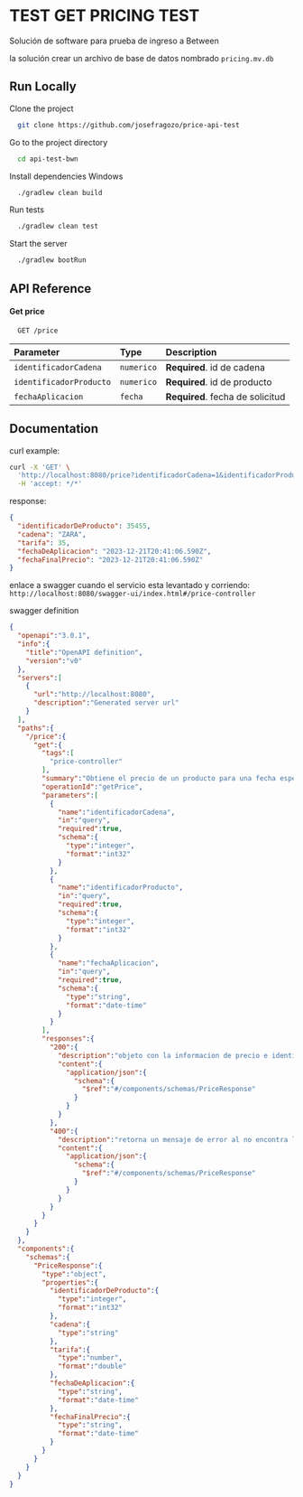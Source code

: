 
# TEST GET PRICING TEST

Solución de software para prueba de ingreso a Between

la solución crear un archivo de base de datos nombrado ```pricing.mv.db```


## Run Locally

Clone the project

```bash
  git clone https://github.com/josefragozo/price-api-test
```

Go to the project directory

```bash
  cd api-test-bwn
```

Install dependencies Windows

```bash
  ./gradlew clean build
```

Run tests

```bash
  ./gradlew clean test
```

Start the server

```bash
  ./gradlew bootRun
```


## API Reference

#### Get price

```http
  GET /price
```

| Parameter               | Type       | Description                      |
|:------------------------|:-----------|:---------------------------------|
| `identificadorCadena`   | `numerico` | **Required**. id de cadena       |
| `identificadorProducto` | `numerico` | **Required**. id de producto     |
| `fechaAplicacion`       | `fecha`    | **Required**. fecha de solicitud |
## Documentation

curl example:
```bash
curl -X 'GET' \
  'http://localhost:8080/price?identificadorCadena=1&identificadorProducto=35455&fechaAplicacion=2020-06-16T21%3A00%3A00' \
  -H 'accept: */*'
```

response:

```json
{
  "identificadorDeProducto": 35455,
  "cadena": "ZARA",
  "tarifa": 35,
  "fechaDeAplicacion": "2023-12-21T20:41:06.590Z",
  "fechaFinalPrecio": "2023-12-21T20:41:06.590Z"
}
```
enlace a swagger cuando el servicio esta levantado y corriendo:
```http://localhost:8080/swagger-ui/index.html#/price-controller```

swagger definition

```json
{
  "openapi":"3.0.1",
  "info":{
    "title":"OpenAPI definition",
    "version":"v0"
  },
  "servers":[
    {
      "url":"http://localhost:8080",
      "description":"Generated server url"
    }
  ],
  "paths":{
    "/price":{
      "get":{
        "tags":[
          "price-controller"
        ],
        "summary":"Obtiene el precio de un producto para una fecha especifica",
        "operationId":"getPrice",
        "parameters":[
          {
            "name":"identificadorCadena",
            "in":"query",
            "required":true,
            "schema":{
              "type":"integer",
              "format":"int32"
            }
          },
          {
            "name":"identificadorProducto",
            "in":"query",
            "required":true,
            "schema":{
              "type":"integer",
              "format":"int32"
            }
          },
          {
            "name":"fechaAplicacion",
            "in":"query",
            "required":true,
            "schema":{
              "type":"string",
              "format":"date-time"
            }
          }
        ],
        "responses":{
          "200":{
            "description":"objeto con la informacion de precio e identificadores",
            "content":{
              "application/json":{
                "schema":{
                  "$ref":"#/components/schemas/PriceResponse"
                }
              }
            }
          },
          "400":{
            "description":"retorna un mensaje de error al no encontra la informacion solicitada",
            "content":{
              "application/json":{
                "schema":{
                  "$ref":"#/components/schemas/PriceResponse"
                }
              }
            }
          }
        }
      }
    }
  },
  "components":{
    "schemas":{
      "PriceResponse":{
        "type":"object",
        "properties":{
          "identificadorDeProducto":{
            "type":"integer",
            "format":"int32"
          },
          "cadena":{
            "type":"string"
          },
          "tarifa":{
            "type":"number",
            "format":"double"
          },
          "fechaDeAplicacion":{
            "type":"string",
            "format":"date-time"
          },
          "fechaFinalPrecio":{
            "type":"string",
            "format":"date-time"
          }
        }
      }
    }
  }
}
```

